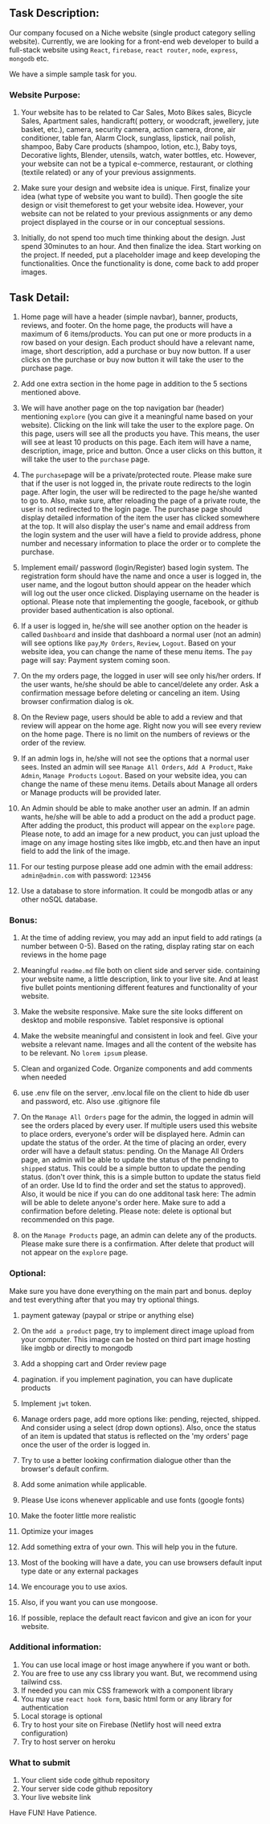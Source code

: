 ## Task Description:

Our company focused on a Niche website (single product category selling website). Currently, we are looking for a front-end web developer to build a full-stack website using `React`, `firebase`, `react router`, `node`, `express`, `mongodb` etc.

We have a simple sample task for you.

### Website Purpose:

1. Your website has to be related to Car Sales, Moto Bikes sales, Bicycle Sales, Apartment sales, handicraft( pottery, or woodcraft, jewellery, jute basket, etc.), camera, security camera, action camera, drone, air conditioner, table fan, Alarm Clock, sunglass, lipstick, nail polish, shampoo, Baby Care products (shampoo, lotion, etc.), Baby toys, Decorative lights, Blender, utensils, watch, water bottles, etc. However, your website can not be a typical e-commerce, restaurant, or clothing (textile related) or any of your previous assignments.

2. Make sure your design and website idea is unique. First, finalize your idea (what type of website you want to build). Then google the site design or visit themeforest to get your website idea. However, your website can not be related to your previous assignments or any demo project displayed in the course or in our conceptual sessions.
3. Initially, do not spend too much time thinking about the design. Just spend 30minutes to an hour. And then finalize the idea. Start working on the project. If needed, put a placeholder image and keep developing the functionalities. Once the functionality is done, come back to add proper images.

## Task Detail:

1. Home page will have a header (simple navbar), banner, products, reviews, and footer. On the home page, the products will have a maximum of 6 items/products. You can put one or more products in a row based on your design. Each product should have a relevant name, image, short description, add a purchase or buy now button. If a user clicks on the purchase or buy now button it will take the user to the purchase page.
2. Add one extra section in the home page in addition to the 5 sections mentioned above.

3. We will have another page on the top navigation bar (header) mentioning `explore` (you can give it a meaningful name based on your website). Clicking on the link will take the user to the explore page. On this page, users will see all the products you have. This means, the user will see at least 10 products on this page. Each item will have a name, description, image, price and button. Once a user clicks on this button, it will take the user to the `purchase` page.

4. The `purchase`page will be a private/protected route. Please make sure that if the user is not logged in, the private route redirects to the login page. After login, the user will be redirected to the page he/she wanted to go to. Also, make sure, after reloading the page of a private route, the user is not redirected to the login page. The purchase page should display detailed information of the item the user has clicked somewhere at the top. It will also display the user's name and email address from the login system and the user will have a field to provide address, phone number and necessary information to place the order or to complete the purchase.

5. Implement email/ password (login/Register) based login system. The registration form should have the name and once a user is logged in, the user name, and the logout button should appear on the header which will log out the user once clicked. Displaying username on the header is optional. Please note that implementing the google, facebook, or github provider based authentication is also optional.
6. If a user is logged in, he/she will see another option on the header is called `Dashboard` and inside that dashboard a normal user (not an admin) will see options like `pay`,`My Orders`, `Review`, `Logout`. Based on your website idea, you can change the name of these menu items. The `pay` page will say: Payment system coming soon.
7. On the my orders page, the logged in user will see only his/her orders. If the user wants, he/she should be able to cancel/delete any order. Ask a confirmation message before deleting or canceling an item. Using browser confirmation dialog is ok.
8. On the Review page, users should be able to add a review and that review will appear on the home age. Right now you will see every review on the home page. There is no limit on the numbers of reviews or the order of the review.

9. If an admin logs in, he/she will not see the options that a normal user sees. Insted an admin will see `Manage All Orders`, `Add A Product`, `Make Admin`, `Manage Products` `Logout`. Based on your website idea, you can change the name of these menu items. Details about Manage all orders or Manage products will be provided later.
10. An Admin should be able to make another user an admin. If an admin wants, he/she will be able to add a product on the add a product page. After adding the product, this product will appear on the `explore` page. Please note, to add an image for a new product, you can just upload the image on any image hosting sites like imgbb, etc.and then have an input field to add the link of the image.

11. For our testing purpose please add one admin with the email address: `admin@admin.com` with password: `123456`

12. Use a database to store information. It could be mongodb atlas or any other noSQL database.

### Bonus:

1. At the time of adding review, you may add an input field to add ratings (a number between 0-5). Based on the rating, display rating star on each reviews in the home page

2. Meaningful `readme.md` file both on client side and server side. containing your website name, a little description, link to your live site. And at least five bullet points mentioning different features and functionality of your website.
3. Make the website responsive. Make sure the site looks different on desktop and mobile responsive. Tablet responsive is optional
4. Make the website meaningful and consistent in look and feel. Give your website a relevant name. Images and all the content of the website has to be relevant. No `lorem ipsum` please.
5. Clean and organized Code. Organize components and add comments when needed

6. use .env file on the server, .env.local file on the client to hide db user and password, etc. Also use .gitignore file

7. On the `Manage All Orders` page for the admin, the logged in admin will see the orders placed by every user. If multiple users used this website to place orders, everyone's order will be displayed here. Admin can update the status of the order. At the time of placing an order, every order will have a default status: pending. On the Manage All Orders page, an admin will be able to update the status of the pending to `shipped` status. This could be a simple button to update the pending status. (don't over think, this is a simple button to update the status field of an order. Use Id to find the order and set the status to approved). Also, it would be nice if you can do one additonal task here: The admin will be able to delete anyone's order here. Make sure to add a confirmation before deleting. Please note: delete is optional but recommended on this page.
8. on the `Manage Products` page, an admin can delete any of the products. Please make sure there is a confirmation. After delete that product will not appear on the `explore` page.

### Optional:

Make sure you have done everything on the main part and bonus. deploy and test everything after that you may try optional things.

1. payment gateway (paypal or stripe or anything else)
2. On the `add a product` page, try to implement direct image upload from your computer. This image can be hosted on third part image hosting like imgbb or directly to mongodb
3. Add a shopping cart and Order review page
4. pagination. if you implement pagination, you can have duplicate products
5. Implement `jwt` token.
6. Manage orders page, add more options like: pending, rejected, shipped. And consider using a select (drop down options). Also, once the status of an item is updated that status is reflected on the 'my orders' page once the user of the order is logged in.
7. Try to use a better looking confirmation dialogue other than the browser's default confirm.

8. Add some animation while applicable.
9. Please Use icons whenever applicable and use fonts (google fonts)
10. Make the footer little more realistic
11. Optimize your images
12. Add something extra of your own. This will help you in the future.
13. Most of the booking will have a date, you can use browsers default input type date or any external packages
14. We encourage you to use axios.
15. Also, if you want you can use mongoose.
16. If possible, replace the default react favicon and give an icon for your website.

### Additional information:

1. You can use local image or host image anywhere if you want or both.
2. You are free to use any css library you want. But, we recommend using tailwind css.
3. If needed you can mix CSS framework with a component library
4. You may use `react hook form`, basic html form or any library for authentication
5. Local storage is optional
6. Try to host your site on Firebase (Netlify host will need extra configuration)
7. Try to host server on heroku

### What to submit

1. Your client side code github repository
2. Your server side code github repository
3. Your live website link

Have FUN! Have Patience.
